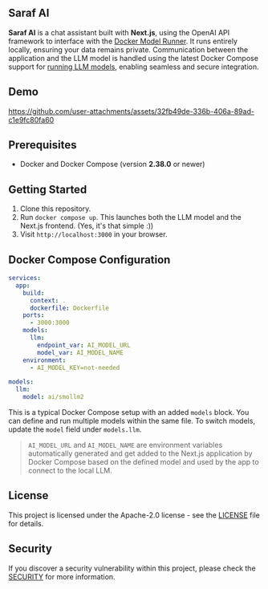 ## Saraf AI

**Saraf AI** is a chat assistant built with **Next.js**, using the OpenAI API framework to interface with the [Docker Model Runner](https://docs.docker.com/ai/model-runner). It runs entirely locally, ensuring your data remains private. Communication between the application and the LLM model is handled using the latest Docker Compose support for [running LLM models](https://docs.docker.com/ai/compose/models-and-compose/), enabling seamless and secure integration.

## Demo

https://github.com/user-attachments/assets/32fb49de-336b-406a-89ad-c1e9fc80fa60

## Prerequisites

- Docker and Docker Compose (version **2.38.0** or newer)

## Getting Started

1. Clone this repository.
2. Run `docker compose up`. This launches both the LLM model and the Next.js frontend. (Yes, it's that simple :))
3. Visit `http://localhost:3000` in your browser.

## Docker Compose Configuration

```yaml
services:
  app:
    build:
      context: .
      dockerfile: Dockerfile
    ports:
      - 3000:3000
    models:
      llm:
        endpoint_var: AI_MODEL_URL
        model_var: AI_MODEL_NAME
    environment:
      - AI_MODEL_KEY=not-needed

models:
  llm:
    model: ai/smollm2
```

This is a typical Docker Compose setup with an added `models` block. You can define and run multiple models within the same file. To switch models, update the `model` field under `models.llm`.

> `AI_MODEL_URL` and `AI_MODEL_NAME` are environment variables automatically generated and get added to the Next.js application by Docker Compose based on the defined model and used by the app to connect to the local LLM.

## License

This project is licensed under the Apache-2.0 license - see the [LICENSE](LICENSE) file for details.

## Security

If you discover a security vulnerability within this project, please check the [SECURITY](SECURITY.md) for more information.
